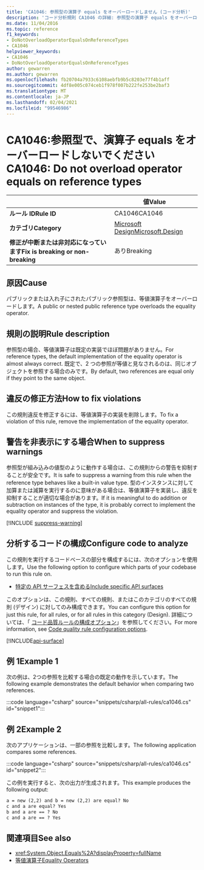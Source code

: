 ```yaml
---
title: 'CA1046: 参照型の演算子 equals をオーバーロードしません (コード分析)'
description: 'コード分析規則 CA1046 の詳細: 参照型の演算子 equals をオーバーロードしません'
ms.date: 11/04/2016
ms.topic: reference
f1_keywords:
- DoNotOverloadOperatorEqualsOnReferenceTypes
- CA1046
helpviewer_keywords:
- CA1046
- DoNotOverloadOperatorEqualsOnReferenceTypes
author: gewarren
ms.author: gewarren
ms.openlocfilehash: fb20704a7933c6108aebfb9b5c8203e77f4b1aff
ms.sourcegitcommit: 4df8e005c074ceb1f978f007b222fe253be2baf3
ms.translationtype: MT
ms.contentlocale: ja-JP
ms.lasthandoff: 02/04/2021
ms.locfileid: "99546986"
---
```

# <a name="ca1046-do-not-overload-operator-equals-on-reference-types"></a><span data-ttu-id="0b7f1-103">CA1046:参照型で、演算子 equals をオーバーロードしないでください</span><span class="sxs-lookup"><span data-stu-id="0b7f1-103">CA1046: Do not overload operator equals on reference types</span></span>

| | <span data-ttu-id="0b7f1-104">値</span><span class="sxs-lookup"><span data-stu-id="0b7f1-104">Value</span></span> |
|-|-|
| <span data-ttu-id="0b7f1-105">**ルール ID**</span><span class="sxs-lookup"><span data-stu-id="0b7f1-105">**Rule ID**</span></span> |<span data-ttu-id="0b7f1-106">CA1046</span><span class="sxs-lookup"><span data-stu-id="0b7f1-106">CA1046</span></span>|
| <span data-ttu-id="0b7f1-107">**カテゴリ**</span><span class="sxs-lookup"><span data-stu-id="0b7f1-107">**Category**</span></span> |[<span data-ttu-id="0b7f1-108">Microsoft Design</span><span class="sxs-lookup"><span data-stu-id="0b7f1-108">Microsoft.Design</span></span>](design-warnings.md)|
| <span data-ttu-id="0b7f1-109">**修正が中断または非対応になっています**</span><span class="sxs-lookup"><span data-stu-id="0b7f1-109">**Fix is breaking or non-breaking**</span></span> |<span data-ttu-id="0b7f1-110">あり</span><span class="sxs-lookup"><span data-stu-id="0b7f1-110">Breaking</span></span>|

## <a name="cause"></a><span data-ttu-id="0b7f1-111">原因</span><span class="sxs-lookup"><span data-stu-id="0b7f1-111">Cause</span></span>

<span data-ttu-id="0b7f1-112">パブリックまたは入れ子にされたパブリック参照型は、等値演算子をオーバーロードします。</span><span class="sxs-lookup"><span data-stu-id="0b7f1-112">A public or nested public reference type overloads the equality operator.</span></span>

## <a name="rule-description"></a><span data-ttu-id="0b7f1-113">規則の説明</span><span class="sxs-lookup"><span data-stu-id="0b7f1-113">Rule description</span></span>

<span data-ttu-id="0b7f1-114">参照型の場合、等値演算子は既定の実装でほぼ問題がありません。</span><span class="sxs-lookup"><span data-stu-id="0b7f1-114">For reference types, the default implementation of the equality operator is almost always correct.</span></span> <span data-ttu-id="0b7f1-115">既定で、2 つの参照が等値と見なされるのは、同じオブジェクトを参照する場合のみです。</span><span class="sxs-lookup"><span data-stu-id="0b7f1-115">By default, two references are equal only if they point to the same object.</span></span>

## <a name="how-to-fix-violations"></a><span data-ttu-id="0b7f1-116">違反の修正方法</span><span class="sxs-lookup"><span data-stu-id="0b7f1-116">How to fix violations</span></span>

<span data-ttu-id="0b7f1-117">この規則違反を修正するには、等値演算子の実装を削除します。</span><span class="sxs-lookup"><span data-stu-id="0b7f1-117">To fix a violation of this rule, remove the implementation of the equality operator.</span></span>

## <a name="when-to-suppress-warnings"></a><span data-ttu-id="0b7f1-118">警告を非表示にする場合</span><span class="sxs-lookup"><span data-stu-id="0b7f1-118">When to suppress warnings</span></span>

<span data-ttu-id="0b7f1-119">参照型が組み込みの値型のように動作する場合は、この規則からの警告を抑制することが安全です。</span><span class="sxs-lookup"><span data-stu-id="0b7f1-119">It is safe to suppress a warning from this rule when the reference type behaves like a built-in value type.</span></span> <span data-ttu-id="0b7f1-120">型のインスタンスに対して加算または減算を実行するのに意味がある場合は、等値演算子を実装し、違反を抑制することが適切な場合があります。</span><span class="sxs-lookup"><span data-stu-id="0b7f1-120">If it is meaningful to do addition or subtraction on instances of the type, it is probably correct to implement the equality operator and suppress the violation.</span></span>

[!INCLUDE [suppress-warning](../../../../includes/code-analysis/suppress-warning.md)]

## <a name="configure-code-to-analyze"></a><span data-ttu-id="0b7f1-121">分析するコードの構成</span><span class="sxs-lookup"><span data-stu-id="0b7f1-121">Configure code to analyze</span></span>

<span data-ttu-id="0b7f1-122">この規則を実行するコードベースの部分を構成するには、次のオプションを使用します。</span><span class="sxs-lookup"><span data-stu-id="0b7f1-122">Use the following option to configure which parts of your codebase to run this rule on.</span></span>

- [<span data-ttu-id="0b7f1-123">特定の API サーフェスを含める</span><span class="sxs-lookup"><span data-stu-id="0b7f1-123">Include specific API surfaces</span></span>](#include-specific-api-surfaces)

<span data-ttu-id="0b7f1-124">このオプションは、この規則、すべての規則、またはこのカテゴリのすべての規則 (デザイン) に対してのみ構成できます。</span><span class="sxs-lookup"><span data-stu-id="0b7f1-124">You can configure this option for just this rule, for all rules, or for all rules in this category (Design).</span></span> <span data-ttu-id="0b7f1-125">詳細については、「 [コード品質ルールの構成オプション](../code-quality-rule-options.md)」を参照してください。</span><span class="sxs-lookup"><span data-stu-id="0b7f1-125">For more information, see [Code quality rule configuration options](../code-quality-rule-options.md).</span></span>

[!INCLUDE[api-surface](~/includes/code-analysis/api-surface.md)]

## <a name="example-1"></a><span data-ttu-id="0b7f1-126">例 1</span><span class="sxs-lookup"><span data-stu-id="0b7f1-126">Example 1</span></span>

<span data-ttu-id="0b7f1-127">次の例は、2つの参照を比較する場合の既定の動作を示しています。</span><span class="sxs-lookup"><span data-stu-id="0b7f1-127">The following example demonstrates the default behavior when comparing two references.</span></span>

:::code language="csharp" source="snippets/csharp/all-rules/ca1046.cs" id="snippet1":::

## <a name="example-2"></a><span data-ttu-id="0b7f1-128">例 2</span><span class="sxs-lookup"><span data-stu-id="0b7f1-128">Example 2</span></span>

<span data-ttu-id="0b7f1-129">次のアプリケーションは、一部の参照を比較します。</span><span class="sxs-lookup"><span data-stu-id="0b7f1-129">The following application compares some references.</span></span>

:::code language="csharp" source="snippets/csharp/all-rules/ca1046.cs" id="snippet2":::

<span data-ttu-id="0b7f1-130">この例を実行すると、次の出力が生成されます。</span><span class="sxs-lookup"><span data-stu-id="0b7f1-130">This example produces the following output:</span></span>

```txt
a = new (2,2) and b = new (2,2) are equal? No
c and a are equal? Yes
b and a are == ? No
c and a are == ? Yes
```

## <a name="see-also"></a><span data-ttu-id="0b7f1-131">関連項目</span><span class="sxs-lookup"><span data-stu-id="0b7f1-131">See also</span></span>

- <xref:System.Object.Equals%2A?displayProperty=fullName>
- [<span data-ttu-id="0b7f1-132">等値演算子</span><span class="sxs-lookup"><span data-stu-id="0b7f1-132">Equality Operators</span></span>](../../../standard/design-guidelines/equality-operators.md)

